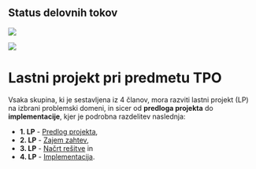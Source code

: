 ## Status delovnih tokov

![](https://github.com/tpo-2019-2020/LP4-14/workflows/Neprekinjena%20integracija/badge.svg)  

![](https://github.com/tpo-2019-2020/CI-CD/workflows/Neprekinjena%20postavitev/badge.svg)


# Lastni projekt pri predmetu TPO

Vsaka skupina, ki je sestavljena iz 4 članov, mora razviti lastni projekt (LP) na izbrani problemski domeni, in sicer od **predloga projekta** do **implementacije**, kjer je podrobna razdelitev naslednja:

* **1. LP** - [Predlog projekta](docs/predlog-projekta),
* **2. LP** - [Zajem zahtev](docs/zajem-zahtev),
* **3. LP** - [Načrt rešitve](docs/nacrt) in
* **4. LP** - [Implementacija](src).
